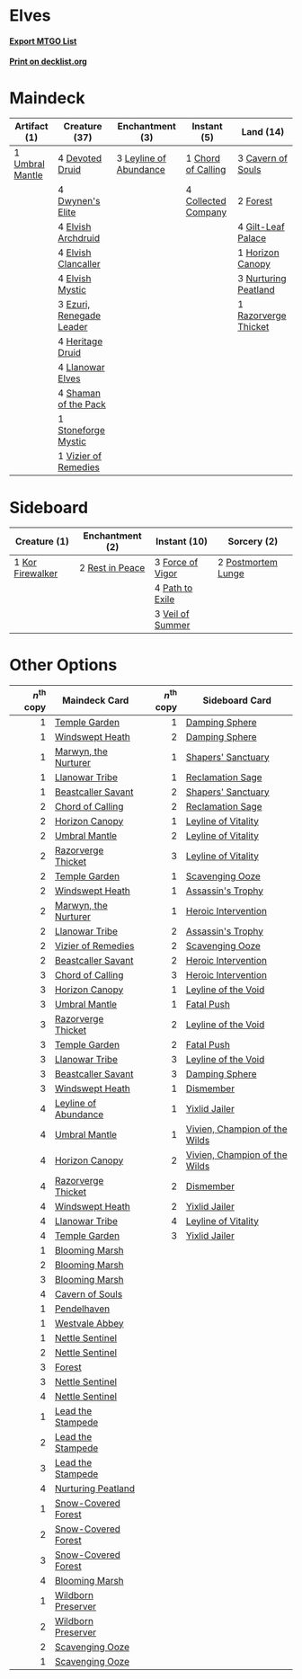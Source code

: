 # Elves

#### [Export MTGO List](../collection/Elves/Elves.txt)
#### [Print on decklist.org](http://decklist.org/?deckmain=3%09Cavern%20of%20Souls%0A1%09Chord%20of%20Calling%0A4%09Collected%20Company%0A4%09Devoted%20Druid%0A4%09Dwynen's%20Elite%0A4%09Elvish%20Archdruid%0A4%09Elvish%20Clancaller%0A4%09Elvish%20Mystic%0A3%09Ezuri,%20Renegade%20Leader%0A2%09Forest%0A4%09Gilt-Leaf%20Palace%0A4%09Heritage%20Druid%0A1%09Horizon%20Canopy%0A3%09Leyline%20of%20Abundance%0A4%09Llanowar%20Elves%0A3%09Nurturing%20Peatland%0A1%09Razorverge%20Thicket%0A4%09Shaman%20of%20the%20Pack%0A1%09Stoneforge%20Mystic%0A1%09Umbral%20Mantle%0A1%09Vizier%20of%20Remedies&deckside=3%09Force%20of%20Vigor%0A1%09Kor%20Firewalker%0A4%09Path%20to%20Exile%0A2%09Postmortem%20Lunge%0A2%09Rest%20in%20Peace%0A3%09Veil%20of%20Summer)
# Maindeck

|                                       Artifact (1)                                       |                                           Creature (37)                                           |                                         Enchantment (3)                                         |                                         Instant (5)                                          |                                           Land (14)                                           |
|------------------------------------------------------------------------------------------|---------------------------------------------------------------------------------------------------|-------------------------------------------------------------------------------------------------|----------------------------------------------------------------------------------------------|-----------------------------------------------------------------------------------------------|
|1 [Umbral Mantle](http://gatherer.wizards.com/Pages/Card/Details.aspx?multiverseid=153317)|4 [Devoted Druid](http://gatherer.wizards.com/Pages/Card/Details.aspx?multiverseid=135500)         |3 [Leyline of Abundance](http://gatherer.wizards.com/Pages/Card/Details.aspx?multiverseid=466933)|1 [Chord of Calling](http://gatherer.wizards.com/Pages/Card/Details.aspx?multiverseid=383209) |3 [Cavern of Souls](http://gatherer.wizards.com/Pages/Card/Details.aspx?multiverseid=278058)   |
|                                                                                          |4 [Dwynen's Elite](http://gatherer.wizards.com/Pages/Card/Details.aspx?multiverseid=442739)        |                                                                                                 |4 [Collected Company](http://gatherer.wizards.com/Pages/Card/Details.aspx?multiverseid=394519)|2 [Forest](http://gatherer.wizards.com/Pages/Card/Details.aspx?multiverseid=439860)            |
|                                                                                          |4 [Elvish Archdruid](http://gatherer.wizards.com/Pages/Card/Details.aspx?multiverseid=389498)      |                                                                                                 |                                                                                              |4 [Gilt-Leaf Palace](http://gatherer.wizards.com/Pages/Card/Details.aspx?multiverseid=153455)  |
|                                                                                          |4 [Elvish Clancaller](http://gatherer.wizards.com/Pages/Card/Details.aspx?multiverseid=447315)     |                                                                                                 |                                                                                              |1 [Horizon Canopy](http://gatherer.wizards.com/Pages/Card/Details.aspx?multiverseid=409571)    |
|                                                                                          |4 [Elvish Mystic](http://gatherer.wizards.com/Pages/Card/Details.aspx?multiverseid=389499)         |                                                                                                 |                                                                                              |3 [Nurturing Peatland](http://gatherer.wizards.com/Pages/Card/Details.aspx?multiverseid=464192)|
|                                                                                          |3 [Ezuri, Renegade Leader](http://gatherer.wizards.com/Pages/Card/Details.aspx?multiverseid=389511)|                                                                                                 |                                                                                              |1 [Razorverge Thicket](http://gatherer.wizards.com/Pages/Card/Details.aspx?multiverseid=209407)|
|                                                                                          |4 [Heritage Druid](http://gatherer.wizards.com/Pages/Card/Details.aspx?multiverseid=413713)        |                                                                                                 |                                                                                              |                                                                                               |
|                                                                                          |4 [Llanowar Elves](http://gatherer.wizards.com/Pages/Card/Details.aspx?multiverseid=129626)        |                                                                                                 |                                                                                              |                                                                                               |
|                                                                                          |4 [Shaman of the Pack](http://gatherer.wizards.com/Pages/Card/Details.aspx?multiverseid=413747)    |                                                                                                 |                                                                                              |                                                                                               |
|                                                                                          |1 [Stoneforge Mystic](http://gatherer.wizards.com/Pages/Card/Details.aspx?multiverseid=198383)     |                                                                                                 |                                                                                              |                                                                                               |
|                                                                                          |1 [Vizier of Remedies](http://gatherer.wizards.com/Pages/Card/Details.aspx?multiverseid=426740)    |                                                                                                 |                                                                                              |                                                                                               |


# Sideboard

|                                       Creature (1)                                        |                                     Enchantment (2)                                      |                                       Instant (10)                                        |                                         Sorcery (2)                                         |
|-------------------------------------------------------------------------------------------|------------------------------------------------------------------------------------------|-------------------------------------------------------------------------------------------|---------------------------------------------------------------------------------------------|
|1 [Kor Firewalker](http://gatherer.wizards.com/Pages/Card/Details.aspx?multiverseid=442010)|2 [Rest in Peace](http://gatherer.wizards.com/Pages/Card/Details.aspx?multiverseid=442021)|3 [Force of Vigor](http://gatherer.wizards.com/Pages/Card/Details.aspx?multiverseid=464113)|2 [Postmortem Lunge](http://gatherer.wizards.com/Pages/Card/Details.aspx?multiverseid=233054)|
|                                                                                           |                                                                                          |4 [Path to Exile](http://gatherer.wizards.com/Pages/Card/Details.aspx?multiverseid=220511) |                                                                                             |
|                                                                                           |                                                                                          |3 [Veil of Summer](http://gatherer.wizards.com/Pages/Card/Details.aspx?multiverseid=466952)|                                                                                             |


# Other Options

|*n*<sup>th</sup> copy|                                         Maindeck Card                                         |*n*<sup>th</sup> copy|                                             Sideboard Card                                             |
|--------------------:|-----------------------------------------------------------------------------------------------|--------------------:|--------------------------------------------------------------------------------------------------------|
|                    1|[Temple Garden](http://gatherer.wizards.com/Pages/Card/Details.aspx?multiverseid=405112)       |                    1|[Damping Sphere](http://gatherer.wizards.com/Pages/Card/Details.aspx?multiverseid=443101)               |
|                    1|[Windswept Heath](http://gatherer.wizards.com/Pages/Card/Details.aspx?multiverseid=405115)     |                    2|[Damping Sphere](http://gatherer.wizards.com/Pages/Card/Details.aspx?multiverseid=443101)               |
|                    1|[Marwyn, the Nurturer](http://gatherer.wizards.com/Pages/Card/Details.aspx?multiverseid=443060)|                    1|[Shapers' Sanctuary](http://gatherer.wizards.com/Pages/Card/Details.aspx?multiverseid=435362)           |
|                    1|[Llanowar Tribe](http://gatherer.wizards.com/Pages/Card/Details.aspx?multiverseid=464119)      |                    1|[Reclamation Sage](http://gatherer.wizards.com/Pages/Card/Details.aspx?multiverseid=389651)             |
|                    1|[Beastcaller Savant](http://gatherer.wizards.com/Pages/Card/Details.aspx?multiverseid=401816)  |                    2|[Shapers' Sanctuary](http://gatherer.wizards.com/Pages/Card/Details.aspx?multiverseid=435362)           |
|                    2|[Chord of Calling](http://gatherer.wizards.com/Pages/Card/Details.aspx?multiverseid=383209)    |                    2|[Reclamation Sage](http://gatherer.wizards.com/Pages/Card/Details.aspx?multiverseid=389651)             |
|                    2|[Horizon Canopy](http://gatherer.wizards.com/Pages/Card/Details.aspx?multiverseid=409571)      |                    1|[Leyline of Vitality](http://gatherer.wizards.com/Pages/Card/Details.aspx?multiverseid=205031)          |
|                    2|[Umbral Mantle](http://gatherer.wizards.com/Pages/Card/Details.aspx?multiverseid=153317)       |                    2|[Leyline of Vitality](http://gatherer.wizards.com/Pages/Card/Details.aspx?multiverseid=205031)          |
|                    2|[Razorverge Thicket](http://gatherer.wizards.com/Pages/Card/Details.aspx?multiverseid=209407)  |                    3|[Leyline of Vitality](http://gatherer.wizards.com/Pages/Card/Details.aspx?multiverseid=205031)          |
|                    2|[Temple Garden](http://gatherer.wizards.com/Pages/Card/Details.aspx?multiverseid=405112)       |                    1|[Scavenging Ooze](http://gatherer.wizards.com/Pages/Card/Details.aspx?multiverseid=420783)              |
|                    2|[Windswept Heath](http://gatherer.wizards.com/Pages/Card/Details.aspx?multiverseid=405115)     |                    1|[Assassin's Trophy](http://gatherer.wizards.com/Pages/Card/Details.aspx?multiverseid=452902)            |
|                    2|[Marwyn, the Nurturer](http://gatherer.wizards.com/Pages/Card/Details.aspx?multiverseid=443060)|                    1|[Heroic Intervention](http://gatherer.wizards.com/Pages/Card/Details.aspx?multiverseid=423776)          |
|                    2|[Llanowar Tribe](http://gatherer.wizards.com/Pages/Card/Details.aspx?multiverseid=464119)      |                    2|[Assassin's Trophy](http://gatherer.wizards.com/Pages/Card/Details.aspx?multiverseid=452902)            |
|                    2|[Vizier of Remedies](http://gatherer.wizards.com/Pages/Card/Details.aspx?multiverseid=426740)  |                    2|[Scavenging Ooze](http://gatherer.wizards.com/Pages/Card/Details.aspx?multiverseid=420783)              |
|                    2|[Beastcaller Savant](http://gatherer.wizards.com/Pages/Card/Details.aspx?multiverseid=401816)  |                    2|[Heroic Intervention](http://gatherer.wizards.com/Pages/Card/Details.aspx?multiverseid=423776)          |
|                    3|[Chord of Calling](http://gatherer.wizards.com/Pages/Card/Details.aspx?multiverseid=383209)    |                    3|[Heroic Intervention](http://gatherer.wizards.com/Pages/Card/Details.aspx?multiverseid=423776)          |
|                    3|[Horizon Canopy](http://gatherer.wizards.com/Pages/Card/Details.aspx?multiverseid=409571)      |                    1|[Leyline of the Void](http://gatherer.wizards.com/Pages/Card/Details.aspx?multiverseid=107682)          |
|                    3|[Umbral Mantle](http://gatherer.wizards.com/Pages/Card/Details.aspx?multiverseid=153317)       |                    1|[Fatal Push](http://gatherer.wizards.com/Pages/Card/Details.aspx?multiverseid=423724)                   |
|                    3|[Razorverge Thicket](http://gatherer.wizards.com/Pages/Card/Details.aspx?multiverseid=209407)  |                    2|[Leyline of the Void](http://gatherer.wizards.com/Pages/Card/Details.aspx?multiverseid=107682)          |
|                    3|[Temple Garden](http://gatherer.wizards.com/Pages/Card/Details.aspx?multiverseid=405112)       |                    2|[Fatal Push](http://gatherer.wizards.com/Pages/Card/Details.aspx?multiverseid=423724)                   |
|                    3|[Llanowar Tribe](http://gatherer.wizards.com/Pages/Card/Details.aspx?multiverseid=464119)      |                    3|[Leyline of the Void](http://gatherer.wizards.com/Pages/Card/Details.aspx?multiverseid=107682)          |
|                    3|[Beastcaller Savant](http://gatherer.wizards.com/Pages/Card/Details.aspx?multiverseid=401816)  |                    3|[Damping Sphere](http://gatherer.wizards.com/Pages/Card/Details.aspx?multiverseid=443101)               |
|                    3|[Windswept Heath](http://gatherer.wizards.com/Pages/Card/Details.aspx?multiverseid=405115)     |                    1|[Dismember](http://gatherer.wizards.com/Pages/Card/Details.aspx?multiverseid=382182)                    |
|                    4|[Leyline of Abundance](http://gatherer.wizards.com/Pages/Card/Details.aspx?multiverseid=466933)|                    1|[Yixlid Jailer](http://gatherer.wizards.com/Pages/Card/Details.aspx?multiverseid=130702)                |
|                    4|[Umbral Mantle](http://gatherer.wizards.com/Pages/Card/Details.aspx?multiverseid=153317)       |                    1|[Vivien, Champion of the Wilds](http://gatherer.wizards.com/Pages/Card/Details.aspx?multiverseid=461107)|
|                    4|[Horizon Canopy](http://gatherer.wizards.com/Pages/Card/Details.aspx?multiverseid=409571)      |                    2|[Vivien, Champion of the Wilds](http://gatherer.wizards.com/Pages/Card/Details.aspx?multiverseid=461107)|
|                    4|[Razorverge Thicket](http://gatherer.wizards.com/Pages/Card/Details.aspx?multiverseid=209407)  |                    2|[Dismember](http://gatherer.wizards.com/Pages/Card/Details.aspx?multiverseid=382182)                    |
|                    4|[Windswept Heath](http://gatherer.wizards.com/Pages/Card/Details.aspx?multiverseid=405115)     |                    2|[Yixlid Jailer](http://gatherer.wizards.com/Pages/Card/Details.aspx?multiverseid=130702)                |
|                    4|[Llanowar Tribe](http://gatherer.wizards.com/Pages/Card/Details.aspx?multiverseid=464119)      |                    4|[Leyline of Vitality](http://gatherer.wizards.com/Pages/Card/Details.aspx?multiverseid=205031)          |
|                    4|[Temple Garden](http://gatherer.wizards.com/Pages/Card/Details.aspx?multiverseid=405112)       |                    3|[Yixlid Jailer](http://gatherer.wizards.com/Pages/Card/Details.aspx?multiverseid=130702)                |
|                    1|[Blooming Marsh](http://gatherer.wizards.com/Pages/Card/Details.aspx?multiverseid=417816)      |                     |                                                                                                        |
|                    2|[Blooming Marsh](http://gatherer.wizards.com/Pages/Card/Details.aspx?multiverseid=417816)      |                     |                                                                                                        |
|                    3|[Blooming Marsh](http://gatherer.wizards.com/Pages/Card/Details.aspx?multiverseid=417816)      |                     |                                                                                                        |
|                    4|[Cavern of Souls](http://gatherer.wizards.com/Pages/Card/Details.aspx?multiverseid=278058)     |                     |                                                                                                        |
|                    1|[Pendelhaven](http://gatherer.wizards.com/Pages/Card/Details.aspx?multiverseid=442233)         |                     |                                                                                                        |
|                    1|[Westvale Abbey](http://gatherer.wizards.com/Pages/Card/Details.aspx?multiverseid=410049)      |                     |                                                                                                        |
|                    1|[Nettle Sentinel](http://gatherer.wizards.com/Pages/Card/Details.aspx?multiverseid=442171)     |                     |                                                                                                        |
|                    2|[Nettle Sentinel](http://gatherer.wizards.com/Pages/Card/Details.aspx?multiverseid=442171)     |                     |                                                                                                        |
|                    3|[Forest](http://gatherer.wizards.com/Pages/Card/Details.aspx?multiverseid=439860)              |                     |                                                                                                        |
|                    3|[Nettle Sentinel](http://gatherer.wizards.com/Pages/Card/Details.aspx?multiverseid=442171)     |                     |                                                                                                        |
|                    4|[Nettle Sentinel](http://gatherer.wizards.com/Pages/Card/Details.aspx?multiverseid=442171)     |                     |                                                                                                        |
|                    1|[Lead the Stampede](http://gatherer.wizards.com/Pages/Card/Details.aspx?multiverseid=382295)   |                     |                                                                                                        |
|                    2|[Lead the Stampede](http://gatherer.wizards.com/Pages/Card/Details.aspx?multiverseid=382295)   |                     |                                                                                                        |
|                    3|[Lead the Stampede](http://gatherer.wizards.com/Pages/Card/Details.aspx?multiverseid=382295)   |                     |                                                                                                        |
|                    4|[Nurturing Peatland](http://gatherer.wizards.com/Pages/Card/Details.aspx?multiverseid=464192)  |                     |                                                                                                        |
|                    1|[Snow-Covered Forest](http://gatherer.wizards.com/Pages/Card/Details.aspx?multiverseid=121192) |                     |                                                                                                        |
|                    2|[Snow-Covered Forest](http://gatherer.wizards.com/Pages/Card/Details.aspx?multiverseid=121192) |                     |                                                                                                        |
|                    3|[Snow-Covered Forest](http://gatherer.wizards.com/Pages/Card/Details.aspx?multiverseid=121192) |                     |                                                                                                        |
|                    4|[Blooming Marsh](http://gatherer.wizards.com/Pages/Card/Details.aspx?multiverseid=417816)      |                     |                                                                                                        |
|                    1|[Wildborn Preserver](http://gatherer.wizards.com/Pages/Card/Details.aspx?multiverseid=473144)  |                     |                                                                                                        |
|                    2|[Wildborn Preserver](http://gatherer.wizards.com/Pages/Card/Details.aspx?multiverseid=473144)  |                     |                                                                                                        |
|                    2|[Scavenging Ooze](http://gatherer.wizards.com/Pages/Card/Details.aspx?multiverseid=420783)     |                     |                                                                                                        |
|                    1|[Scavenging Ooze](http://gatherer.wizards.com/Pages/Card/Details.aspx?multiverseid=420783)     |                     |                                                                                                        |

